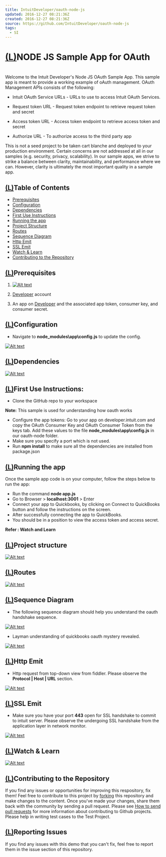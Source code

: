 ```yaml
---
title: IntuitDeveloper/oauth-node-js
updated: 2016-12-27 08:21:36Z
created: 2016-12-27 08:21:36Z
source: https://github.com/IntuitDeveloper/oauth-node-js
tags:
  - SI
---
```


# [(L)](https://github.com/IntuitDeveloper/oauth-node-js#node-js-sample-app-for-oauth)NODE JS Sample App for OAuth

#

Welcome to the Intuit Developer's Node JS OAuth Sample App.
This sample app is meant to provide a working example of oAuth management.
OAuth Management APIs consists of the following:

- Intuit OAuth Service URLs - URLs to use to access Intuit OAuth Services.
- Request token URL - Request token endpoint to retrieve request token and secret

- Access token URL - Access token endpoint to retrieve access token and secret
- Authorize URL - To authorize access to the third party app

This is not a seed project to be taken cart blanche and deployed to your production environment. Certain concerns are not addressed at all in our samples (e.g. security, privacy, scalability). In our sample apps, we strive to strike a balance between clarity, maintainability, and performance where we can. However, clarity is ultimately the most important quality in a sample app.

## [(L)](https://github.com/IntuitDeveloper/oauth-node-js#table-of-contents)Table of Contents

- [Prerequisites](https://github.com/IntuitDeveloper/oauth-node-js#prerequisites)
- [Configuration](https://github.com/IntuitDeveloper/oauth-node-js#configuration)
- [Dependencies](https://github.com/IntuitDeveloper/oauth-node-js#dependencies)
- [First Use Instructions](https://github.com/IntuitDeveloper/oauth-node-js#first-use-instructions)
- [Running the app](https://github.com/IntuitDeveloper/oauth-node-js#running-the-app)
- [Project Structure](https://github.com/IntuitDeveloper/oauth-node-js#project-structure)
- [Routes](https://github.com/IntuitDeveloper/oauth-node-js#routes)
- [Sequence Diagram](https://github.com/IntuitDeveloper/oauth-node-js#sequence-diagram)
- [Http Emit](https://github.com/IntuitDeveloper/oauth-node-js#http-emit)
- [SSL Emit](https://github.com/IntuitDeveloper/oauth-node-js#ssl-emit)
- [Watch & Learn](https://github.com/IntuitDeveloper/oauth-node-js#watch--learn)
- [Contributing to the Repository](https://github.com/IntuitDeveloper/oauth-node-js#contributing-to-the-repository)

## [(L)](https://github.com/IntuitDeveloper/oauth-node-js#prerequisites)Prerequisites

1. [![Alt text](../_resources/require.jpg)](https://github.com/IntuitDeveloper/oauth-node-js/blob/master/images/require.jpg)

2. [Developer](https://developer.intuit.com/,%22Developer%20Account%22) account

3. An app on [Developer](https://developer.intuit.com/,%22Developer%20Account%22) and the associated app token, consumer key, and consumer secret.

## [(L)](https://github.com/IntuitDeveloper/oauth-node-js#configuration)Configuration

- Navigate to **node_modules\app\config.js** to update the config.

[![Alt text](../_resources/config.jpg)](https://github.com/IntuitDeveloper/oauth-node-js/blob/master/images/config.jpg)

## [(L)](https://github.com/IntuitDeveloper/oauth-node-js#dependencies)Dependencies

[![Alt text](../_resources/depend.JPG.jpg)](https://github.com/IntuitDeveloper/oauth-node-js/blob/master/images/depend.JPG)

## [(L)](https://github.com/IntuitDeveloper/oauth-node-js#first-use-instructions)First Use Instructions:

- Clone the GitHub repo to your workspace

**Note:** This sample is used for understanding how oauth works

- Configure the app tokens: Go to your app on developer.intuit.com and copy the OAuth Consumer Key and OAuth Consumer Token from the keys tab. Add these values to the file **node_modules\app\config.js** in our oauth-node folder.
- Make sure you specify a port which is not used.
- Run **npm install** to make sure all the dependencies are installed from package.json

## [(L)](https://github.com/IntuitDeveloper/oauth-node-js#running-the-app)Running the app

Once the sample app code is on your computer, follow the steps below to run the app:

- Run the command **node app.js**
- Go to Browser > **localhost:3001** > Enter
- Connect your app to Quickbooks, by clicking on Connect to QuickBooks button and follow the instructions on the screen.
- After successfully connecting the app to QuickBooks.
- You should be in a position to view the access token and access secret.

**Refer : Watch and Learn**

## [(L)](https://github.com/IntuitDeveloper/oauth-node-js#project-structure)Project structure

[![Alt text](../_resources/project.JPG.jpg)](https://github.com/IntuitDeveloper/oauth-node-js/blob/master/images/project.JPG)

## [(L)](https://github.com/IntuitDeveloper/oauth-node-js#routes)Routes

[![Alt text](../_resources/routes.JPG.jpg)](https://github.com/IntuitDeveloper/oauth-node-js/blob/master/images/routes.JPG)

## [(L)](https://github.com/IntuitDeveloper/oauth-node-js#sequence-diagram)Sequence Diagram

- The following sequence diagram should help you understand the oauth handshake sequence.

[![Alt text](../_resources/seq.png)](https://github.com/IntuitDeveloper/oauth-node-js/blob/master/images/seq.png)

- Layman understanding of quickbooks oauth mystery revealed.

[![Alt text](../_resources/qbauth.png)](https://github.com/IntuitDeveloper/oauth-node-js/blob/master/images/qbauth.png)

## [(L)](https://github.com/IntuitDeveloper/oauth-node-js#http-emit)Http Emit

- Http request from top-down view from fiddler. Please observe the **Protocol | Host | URL** section.

[![Alt text](../_resources/fiddle.JPG.jpg)](https://github.com/IntuitDeveloper/oauth-node-js/blob/master/images/fiddle.JPG)

## [(L)](https://github.com/IntuitDeveloper/oauth-node-js#ssl-emit)SSL Emit

- Make sure you have your port **443** open for SSL handshake to commit to intuit server. Please observe the undergoing SSL handshake from the application layer in network monitor.

[![Alt text](../_resources/ssl.JPG.jpg)](https://github.com/IntuitDeveloper/oauth-node-js/blob/master/images/ssl.JPG)

## [(L)](https://github.com/IntuitDeveloper/oauth-node-js#watch--learn)Watch & Learn

[![Alt text](../_resources/authorize.JPG.jpg)](https://www.youtube.com/watch?feature=player_embedded&v=r1GUrXfHbB0)

## [(L)](https://github.com/IntuitDeveloper/oauth-node-js#contributing-to-the-repository)Contributing to the Repository

If you find any issues or opportunities for improving this respository, fix them! Feel free to contribute to this project by [forking](http://help.github.com/fork-a-repo/) this repository and make changes to the content. Once you've made your changes, share them back with the community by sending a pull request. Please see [How to send pull requests](http://help.github.com/send-pull-requests/) for more information about contributing to Github projects. Please help in writing test cases to the Test Project.

## [(L)](https://github.com/IntuitDeveloper/oauth-node-js#reporting-issues)Reporting Issues

If you find any issues with this demo that you can't fix, feel free to report them in the issue section of this repository.